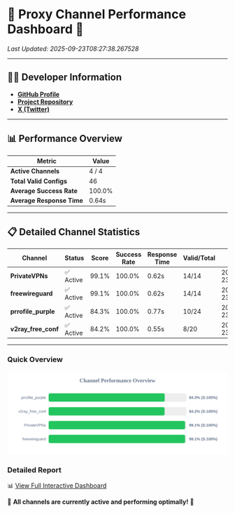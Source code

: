# 🌟 Proxy Channel Performance Dashboard 🌟

_Last Updated: 2025-09-23T08:27:38.267528_

---

## 👩‍💻 Developer Information

- **[GitHub Profile](https://github.com/4n0nymou3)**  
- **[Project Repository](https://github.com/4n0nymou3/multi-proxy-config-fetcher)**  
- **[X (Twitter)](https://x.com/4n0nymou3)**  

---

## 📊 Performance Overview

| Metric                | Value       |
|-----------------------|-------------|
| **Active Channels**   | 4 / 4       |
| **Total Valid Configs** | 46          |
| **Average Success Rate** | 100.0%      |
| **Average Response Time** | 0.64s       |

---

## 📋 Detailed Channel Statistics

| Channel          | Status     | Score  | Success Rate | Response Time | Valid/Total | Last Success               |
|------------------|------------|--------|--------------|---------------|-------------|----------------------------|
| **PrivateVPNs**  | ✅ Active  | 99.1%  | 100.0% | 0.62s         | 14/14       | 2025-09-23T08:27:37.616132 |
| **freewireguard**  | ✅ Active  | 99.1%  | 100.0% | 0.62s         | 14/14       | 2025-09-23T08:27:38.265806 |
| **prrofile_purple**  | ✅ Active  | 84.3%  | 100.0% | 0.77s         | 10/24       | 2025-09-23T08:27:36.316930 |
| **v2ray_free_conf**  | ✅ Active  | 84.2%  | 100.0% | 0.55s         | 8/20       | 2025-09-23T08:27:36.955639 |

---

### Quick Overview
<div align="center">
  <a href="https://raw.githubusercontent.com/nullluser/NullRepo/refs/heads/main/assets/channel_stats_chart.svg">
    <img src="https://raw.githubusercontent.com/nullluser/NullRepo/refs/heads/main/assets/channel_stats_chart.svg" alt="Source Performance Statistics" width="800">
  </a>
</div>

### Detailed Report
📊 [View Full Interactive Dashboard](https://htmlpreview.github.io/?https://github.com/nullluser/NullRepo/blob/main/assets/performance_report.html)

🎉 **All channels are currently active and performing optimally!** 🎉
